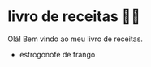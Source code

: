 # livro de receitas :man_cook:



Olá! Bem vindo ao meu livro de receitas.

- estrogonofe de frango
